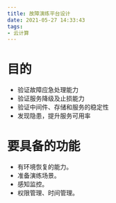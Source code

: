```yaml
---
title: 故障演练平台设计
date: 2021-05-27 14:33:43
tags:
- 云计算
---
```

# 目的

- 验证故障应急处理能力
- 验证服务降级及止损能力
- 验证中间件、存储和服务的稳定性
- 发现隐患，提升服务可用率

# 要具备的功能

- 有环境恢复的能力。
- 准备演练场景。
- 感知监控。
- 权限管理、时间管理。
